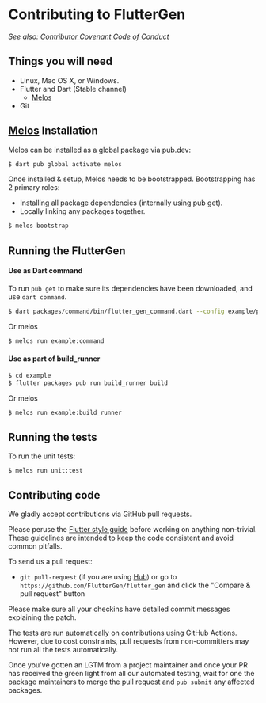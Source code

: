 # Contributing to FlutterGen

_See also: [Contributor Covenant Code of Conduct](https://github.com/FlutterGen/flutter_gen/blob/main/CODE_OF_CONDUCT.md)_

## Things you will need

 * Linux, Mac OS X, or Windows.
 * Flutter and Dart (Stable channel)
   * [Melos](https://melos.invertase.dev/)
 * Git

## [Melos](https://melos.invertase.dev/getting-started) Installation
Melos can be installed as a global package via pub.dev:
```sh
$ dart pub global activate melos
```

Once installed & setup, Melos needs to be bootstrapped. Bootstrapping has 2 primary roles:
- Installing all package dependencies (internally using pub get).
- Locally linking any packages together.
```sh
$ melos bootstrap
```

## Running the FlutterGen

#### Use as Dart command
To run `pub get` to make sure its dependencies have been downloaded, and use `dart command`.
```sh
$ dart packages/command/bin/flutter_gen_command.dart --config example/pubspec.yaml
```

Or melos
```sh
$ melos run example:command
```

#### Use as part of build_runner
```sh
$ cd example
$ flutter packages pub run build_runner build
```

Or melos
```sh
$ melos run example:build_runner
```

## Running the tests

To run the unit tests:

```
$ melos run unit:test
```

## Contributing code

We gladly accept contributions via GitHub pull requests.

Please peruse the
[Flutter style guide](https://github.com/flutter/flutter/wiki/Style-guide-for-Flutter-repo) before
working on anything non-trivial. These guidelines are intended to
keep the code consistent and avoid common pitfalls.

To send us a pull request:

* `git pull-request` (if you are using [Hub](http://github.com/github/hub/)) or
  go to `https://github.com/FlutterGen/flutter_gen` and click the
  "Compare & pull request" button

Please make sure all your checkins have detailed commit messages explaining the patch.

The tests are run automatically on contributions using GitHub Actions. However, due to
cost constraints, pull requests from non-committers may not run all the tests
automatically.

Once you've gotten an LGTM from a project maintainer and once your PR has received
the green light from all our automated testing, wait for one the package maintainers
to merge the pull request and `pub submit` any affected packages.
